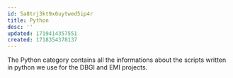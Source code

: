 ```yaml
---
id: 5a8trj3kt9x6uytwed5ip4r
title: Python
desc: ''
updated: 1719414357551
created: 1718354378137
---
```

The Python category contains all the informations about the scripts written in python we use for the DBGI and EMI projects.